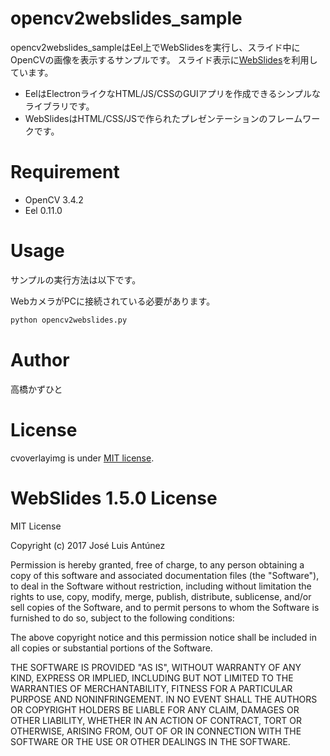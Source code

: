 # opencv2webslides_sample
opencv2webslides_sampleはEel上でWebSlidesを実行し、スライド中にOpenCVの画像を表示するサンプルです。
スライド表示に[WebSlides](https://webslides.tv/)を利用しています。

* EelはElectronライクなHTML/JS/CSSのGUIアプリを作成できるシンプルなライブラリです。
* WebSlidesはHTML/CSS/JSで作られたプレゼンテーションのフレームワークです。

# Requirement
 
* OpenCV 3.4.2
* Eel 0.11.0
 
# Usage
 
サンプルの実行方法は以下です。

WebカメラがPCに接続されている必要があります。
 
```bash
python opencv2webslides.py
```

# Author
高橋かずひと
 
# License 
cvoverlayimg is under [MIT license](https://en.wikipedia.org/wiki/MIT_License).

# WebSlides 1.5.0 License 
MIT License

Copyright (c) 2017 José Luis Antúnez

Permission is hereby granted, free of charge, to any person obtaining a copy
of this software and associated documentation files (the "Software"), to deal
in the Software without restriction, including without limitation the rights
to use, copy, modify, merge, publish, distribute, sublicense, and/or sell
copies of the Software, and to permit persons to whom the Software is
furnished to do so, subject to the following conditions:

The above copyright notice and this permission notice shall be included in all
copies or substantial portions of the Software.

THE SOFTWARE IS PROVIDED "AS IS", WITHOUT WARRANTY OF ANY KIND, EXPRESS OR
IMPLIED, INCLUDING BUT NOT LIMITED TO THE WARRANTIES OF MERCHANTABILITY,
FITNESS FOR A PARTICULAR PURPOSE AND NONINFRINGEMENT. IN NO EVENT SHALL THE
AUTHORS OR COPYRIGHT HOLDERS BE LIABLE FOR ANY CLAIM, DAMAGES OR OTHER
LIABILITY, WHETHER IN AN ACTION OF CONTRACT, TORT OR OTHERWISE, ARISING FROM,
OUT OF OR IN CONNECTION WITH THE SOFTWARE OR THE USE OR OTHER DEALINGS IN THE
SOFTWARE.
